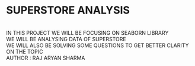 # SUPERSTORE ANALYSIS
<BR>
IN THIS PROJECT WE WILL BE FOCUSING ON SEABORN LIBRARY
<BR>
WE WILL BE ANALYSING DATA OF SUPERSTORE
<BR>
WE WILL ALSO BE SOLVING SOME QUESTIONS TO GET BETTER CLARITY ON THE TOPIC
<BR>
AUTHOR : RAJ ARYAN SHARMA

